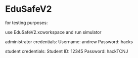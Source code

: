 # EduSafeV2

for testing purposes:
  
  use EduSafeV2.xcworkspace and run simulator
  
  administrator credentials:
    Username: andrew
    Password: hacks
  
  student credentials:
    Student ID: 12345
    Password: hackTCNJ
